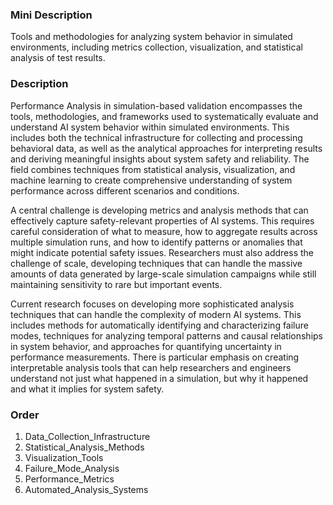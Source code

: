 ### Mini Description

Tools and methodologies for analyzing system behavior in simulated environments, including metrics collection, visualization, and statistical analysis of test results.

### Description

Performance Analysis in simulation-based validation encompasses the tools, methodologies, and frameworks used to systematically evaluate and understand AI system behavior within simulated environments. This includes both the technical infrastructure for collecting and processing behavioral data, as well as the analytical approaches for interpreting results and deriving meaningful insights about system safety and reliability. The field combines techniques from statistical analysis, visualization, and machine learning to create comprehensive understanding of system performance across different scenarios and conditions.

A central challenge is developing metrics and analysis methods that can effectively capture safety-relevant properties of AI systems. This requires careful consideration of what to measure, how to aggregate results across multiple simulation runs, and how to identify patterns or anomalies that might indicate potential safety issues. Researchers must also address the challenge of scale, developing techniques that can handle the massive amounts of data generated by large-scale simulation campaigns while still maintaining sensitivity to rare but important events.

Current research focuses on developing more sophisticated analysis techniques that can handle the complexity of modern AI systems. This includes methods for automatically identifying and characterizing failure modes, techniques for analyzing temporal patterns and causal relationships in system behavior, and approaches for quantifying uncertainty in performance measurements. There is particular emphasis on creating interpretable analysis tools that can help researchers and engineers understand not just what happened in a simulation, but why it happened and what it implies for system safety.

### Order

1. Data_Collection_Infrastructure
2. Statistical_Analysis_Methods
3. Visualization_Tools
4. Failure_Mode_Analysis
5. Performance_Metrics
6. Automated_Analysis_Systems
